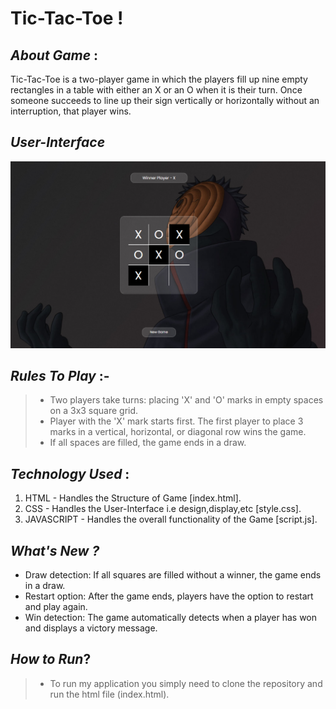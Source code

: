 # **Tic-Tac-Toe !**

## ***About Game*** :
Tic-Tac-Toe is a two-player game in which the players fill up nine empty rectangles in a table with either an X or an O when it is their turn. Once someone succeeds to line up their sign vertically or horizontally without an interruption, that player wins.

## ***User-Interface***
![User-Image](./Images/UI-Image.png)

## ***Rules To Play*** :- 
> * Two players take turns: placing 'X' and 'O' marks in empty spaces on a 3x3 square grid.
> * Player with the 'X' mark starts first. The first player to place 3 marks in a vertical, horizontal, or diagonal row wins the game.
> * If all spaces are filled, the game ends in a draw.

## ***Technology Used*** :
1. HTML - Handles the Structure of Game [index.html].
2. CSS - Handles the User-Interface i.e design,display,etc [style.css].
3. JAVASCRIPT - Handles the overall functionality of the Game [script.js].

## ***What's New ?***
* Draw detection: If all squares are filled without a winner, the game ends in a draw.
* Restart option: After the game ends, players have the option to restart and play again.
* Win detection: The game automatically detects when a player has won and displays a victory message.

## ***How to Run***?

> * To run my application you simply need to clone the repository and run the html file (index.html).



